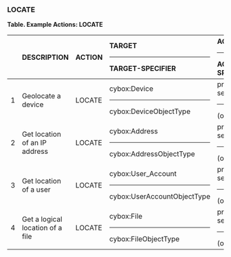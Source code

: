 ### LOCATE
**Table. Example Actions: LOCATE**

|  | DESCRIPTION | ACTION | TARGET<hr>TARGET-SPECIFIER | ACTUATOR<hr>ACTUATOR-SPECIFIER | MODIFIER | 
| :--- | :--- | :--- | :--- | :--- | :--- | 
| 1 | Geolocate a device | LOCATE | cybox:Device<hr>cybox:DeviceObjectType | process.location-service<hr>(optional) |  | 
| 2 | Get location of an IP address | LOCATE | cybox:Address<hr>cybox:AddressObjectType | process.location-service<hr>(optional) |  | 
| 3 | Get location of a user | LOCATE | cybox:User_Account<hr>cybox:UserAccountObjectType | process.location-service<hr>(optional) |  | 
| 4 | Get a logical location of a file | LOCATE | cybox:File<hr>cybox:FileObjectType | process.location-service<hr>(optional) |  | 

